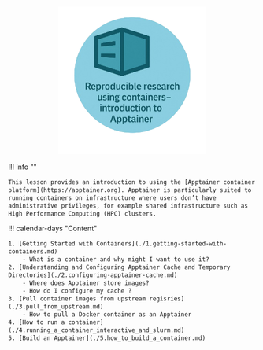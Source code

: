 <h1></h1>
<p align="center">
    <img src="./images/apptainer_logo.png" alt="drawing" width="300">
</p>


!!! info ""

    This lesson provides an introduction to using the [Apptainer container platform](https://apptainer.org). Apptainer is particularly suited to running containers on infrastructure where users don’t have administrative privileges, for example shared infrastructure such as High Performance Computing (HPC) clusters.

!!! calendar-days "Content"

    1. [Getting Started with Containers](./1.getting-started-with-containers.md)
        - What is a container and why might I want to use it?
    2. [Understanding and Configuring Apptainer Cache and Temporary Directories](./2.configuring-apptainer-cache.md)
        - Where does Apptainer store images?
        - How do I configure my cache ?
    3. [Pull container images from upstream regisries](./3.pull_from_upstream.md)
        - How to pull a Docker container as an Apptainer
    4. [How to run a container](./4.running_a_container_interactive_and_slurm.md) 
    5. [Build an Apptainer](./5.how_to_build_a_container.md)


